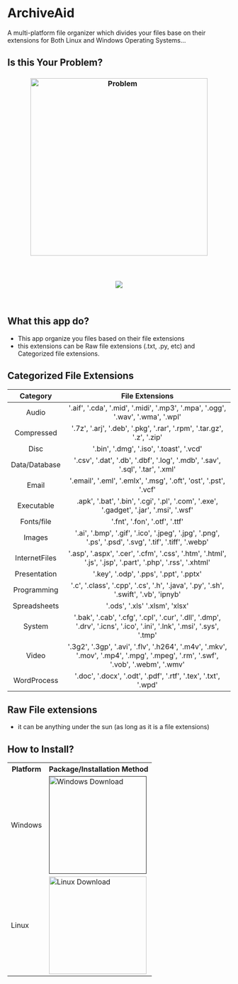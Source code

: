# ArchiveAid
A multi-platform file organizer which divides your files base on their extensions for Both Linux and Windows Operating Systems...

## Is this Your Problem?
<h3 align="center">
<img align="center" alt="Problem" width="400" src="https://pbs.twimg.com/media/E0KNR2IVkAEco8b?format=png&name=900x900">
</h3> <br>

<h3 align="center">
  <img src="https://readme-typing-svg.herokuapp.com?font=Poppins&pause=1000&color=F70C12&random=false&width=435&lines=WORRY+NO+MORE%2C+ARCHIVE%2FAID+is+HERE!" />
</h3> <br>

## What this app do?
- This app organize you files based on their file extensions
- this extensions can be Raw file extensions (.txt, .py, etc) and Categorized file extensions. 

## Categorized File Extensions
| **Category**    | **File Extensions**       |
|:-------------:|:---------------:|
|Audio         | '.aif', '.cda', '.mid', '.midi', '.mp3', '.mpa', '.ogg', '.wav', '.wma', '.wpl'       |
| Compressed         | '.7z', '.arj', '.deb', '.pkg', '.rar', '.rpm', '.tar.gz', '.z', '.zip'       |
| Disc        | '.bin', '.dmg', '.iso', '.toast', '.vcd'     |
| Data/Database        | '.csv', '.dat', '.db', '.dbf', '.log', '.mdb', '.sav', '.sql', '.tar', '.xml'     |
| Email        | '.email', '.eml', '.emlx', '.msg', '.oft', 'ost', '.pst', '.vcf'     |
| Executable        | .apk', '.bat', '.bin', '.cgi', '.pl', '.com', '.exe', '.gadget', '.jar', '.msi', '.wsf'    |
| Fonts/file      | '.fnt', '.fon', '.otf', '.ttf'    |
| Images      | '.ai', '.bmp', '.gif', '.ico', '.jpeg', '.jpg', '.png', '.ps', '.psd', '.svg', '.tif', '.tiff', '.webp'    |
| InternetFiles      | '.asp', '.aspx', '.cer', '.cfm', '.css', '.htm', '.html', '.js', '.jsp', '.part', '.php', '.rss', '.xhtml'    |
| Presentation     | '.key', '.odp', '.pps', '.ppt', '.pptx' |
| Programming      | '.c', '.class', '.cpp', '.cs', '.h', '.java', '.py', '.sh', '.swift', '.vb', 'ipnyb'   |
| Spreadsheets      | '.ods', '.xls' '.xlsm', 'xlsx'    |
| System      | '.bak', '.cab', '.cfg', '.cpl', '.cur', '.dll', '.dmp', '.drv', '.icns', '.ico', '.ini', '.lnk', '.msi', '.sys', '.tmp'    |
| Video      | '.3g2', '.3gp', '.avi', '.flv', '.h264', '.m4v', '.mkv', '.mov', '.mp4', '.mpg', '.mpeg', '.rm', '.swf', '.vob', '.webm', '.wmv'    |
| WordProcess      | '.doc', '.docx', '.odt', '.pdf', '.rtf', '.tex', '.txt', '.wpd'  |

## Raw File extensions
- it can be anything under the sun (as long as it is a file extensions)

## How to Install?
<table>
  <tr>
    <th>Platform</th>
    <th>Package/Installation Method</th>
  </tr>
  <tr>
    <td>Windows</td>
    <td>
      <a href="">
        <img width="220" alt="Windows Download" src="https://get.todoist.help/hc/article_attachments/4403191721234/WindowsButton.svg">
      </a>
  </tr>
    <td>Linux</td>
    <td>
      <a href="https://downgit.evecalm.com/#/home?url=https://github.com/KurtyMittens/ArchiveAid/tree/main/LINUX">
        <img width="220" alt="Linux Download" src="https://openclipart.org/image/2000px/201887">
      </a>
    </td>
  </tr>
</table>
